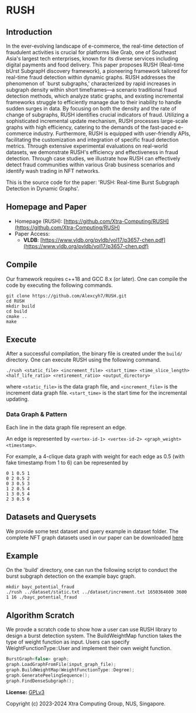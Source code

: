 # RUSH
## Introduction

In the ever-evolving landscape of e-commerce, the real-time detection of fraudulent activities is crucial for platforms like Grab, one of Southeast Asia's largest tech enterprises, known for its diverse services including digital payments and food delivery. This paper proposes RUSH (Real-time bUrst SubgrapH discovery framework), a pioneering framework tailored for real-time fraud detection within dynamic graphs. RUSH addresses the phenomenon of `burst subgraphs,' characterized by rapid increases in subgraph density within short timeframes—a scenario traditional fraud detection methods, which analyze static graphs, and existing incremental frameworks struggle to efficiently manage due to their inability to handle sudden surges in data. By focusing on both the density and the rate of change of subgraphs, RUSH identifies crucial indicators of fraud. Utilizing a sophisticated incremental update mechanism, RUSH processes large-scale graphs with high efficiency, catering to the demands of the fast-paced e-commerce industry. Furthermore, RUSH is equipped with user-friendly APIs, facilitating the customization and integration of specific fraud detection metrics. Through extensive experimental evaluations on real-world datasets, we demonstrate RUSH's efficiency and effectiveness in fraud detection. Through case studies, we illustrate how RUSH can effectively detect fraud communities within various Grab business scenarios and identify wash trading in NFT networks.

This is the source code for the paper: 'RUSH: Real-time Burst Subgraph Detection in Dynamic Graphs'.

## Homepage and Paper

+ Homepage (RUSH): [https://github.com/Xtra-Computing/RUSH](https://github.com/Xtra-Computing/RUSH)
+ Paper Access:
    - **VLDB**: [https://www.vldb.org/pvldb/vol17/p3657-chen.pdf](https://www.vldb.org/pvldb/vol17/p3657-chen.pdf)
 
## Compile

Our framework requires c++18 and GCC 8.x (or later). One can compile the code by executing the following commands.

```shell
git clone https://github.com/Alexcyh7/RUSH.git
cd RUSH
mkdir build
cd build
cmake ..
make
```

## Execute

After a successful compilation, the binary file is created under the `build/` directory. One can execute RUSH using the following command.

```shell
./rush <static_file> <increment_file> <start_time> <time_slice_length> <half_life_ratio> <retirement_ratio> <output_directory>
```

where `<static_file>` is the data graph file, and `<increment_file>` is the increment data graph file. `<start_time>` is the start time for the incremental updating.

### Data Graph & Pattern

Each line in the data graph file represent an edge.

An edge is represented by `<vertex-id-1> <vertex-id-2> <graph_weight> <timestamp>`.

For example, a 4-clique data graph with weight for each edge as 0.5 (with fake timestamp from 1 to 6) can be represented by

```
0 1 0.5 1
0 2 0.5 2
0 3 0.5 3
1 2 0.5 4
1 3 0.5 4
2 3 0.5 6
```

## Datasets and Querysets

We provide some test dataset and query example in dataset folder. The complete NFT graph datasets used in our paper can be downloaded [here](https://livegraphlab.github.io/)

## Example
On the 'build' directory, one can run the following script to conduct the burst subgraph detection on the example bayc graph.
```shell
mkdir bayc_potential_fraud
./rush ../dataset/static.txt ../dataset/increment.txt 1650364600 3600 1 16 ./bayc_potential_fraud
```

## Algorithm Scratch
We provde a scratch code to show how a user can use RUSH library to design a burst detection system.
The BuildWeightMap function takes the type of weight function as input. Users can specify WeightFunctionType::User and implement their own weight function.
```c
BurstGraph<false> graph;
graph.LoadGraphFromFile(input_graph_file);
graph.BuildWeightMap(WeightFunctionType::Degree);
graph.GeneratePeelingSequence();
graph.FindDenseSubgraph();
```

__License:__ [GPLv3](https://www.gnu.org/licenses/gpl-3.0.en.html)

Copyright (c) 2023-2024 Xtra Computing Group, NUS, Singapore.

